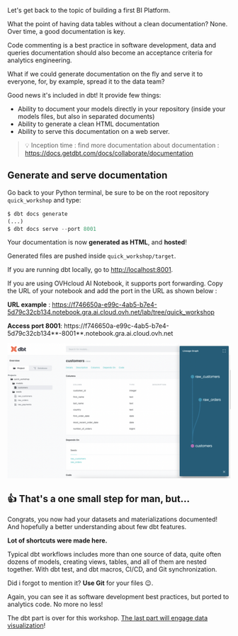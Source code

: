 Let's get back to the topic of building a first BI Platform.

What the point of having data tables without a clean documentation? None. Over time, a good documentation is key.

Code commenting is a best practice in software development, data and queries documentation should also become an acceptance criteria for analytics engineering.

What if we could generate documentation on the fly and serve it to everyone, for, by example, spread it to the data team?

Good news it's included in dbt! It provide few things:
* Ability to document your models directly in your repository (inside your models files, but also in separated documents)
* Ability to generate a clean HTML documentation
* Ability to serve this documentation on a web server.

> :bulb: Inception time : find more documentation about documentation : <https://docs.getdbt.com/docs/collaborate/documentation>

## Generate and serve documentation

Go back to your Python terminal, be sure to be on the root repository `quick_workshop` and type:

``` py
$ dbt docs generate
(...)
$ dbt docs serve --port 8001
```

Your documentation is now **generated as HTML**, and **hosted**!

Generated files are pushed inside `quick_workshop/target`.

If you are running dbt locally, go to <http://localhost:8001>.

If you are using OVHcloud AI Notebook, it supports port forwarding. Copy the URL of your notebook and add the port in the URL as shown below :

**URL example** : https://f746650a-e99c-4ab5-b7e4-5d79c32cb134.notebook.gra.ai.cloud.ovh.net/lab/tree/quick_workshop

**Access port 8001**: https://f746650a-e99c-4ab5-b7e4-5d79c32cb134**-8001**.notebook.gra.ai.cloud.ovh.net

![Documentation](img/documentation.png)


## :thumbsup: That's a one small step for man, but...

Congrats, you now had your datasets and materializations documented! And hopefully a better understanding about few dbt features.

**Lot of shortcuts were made here.**

Typical dbt workflows includes more than one source of data, quite often dozens of models, creating views, tables, and all of them are nested together. With dbt test, and dbt macros, CI/CD, and Git synchronization.

Did i forgot to mention it? **Use Git** for your files :wink:. 

Again, you can see it as software development best practices, but ported to analytics code. No more no less!

The dbt part is over for this workshop. [The last part will engage data visualization](part6metabase.md)!

